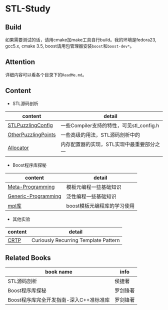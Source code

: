 # STL-Study

## Build

如果需要测试的话，请用cmake加make工具自行build。我的环境是fedora23, gcc5.x, cmake 3.5,
 boost请用包管理器安装`boost`和`boost-dev*`。  

## Attention

详细内容可以看各个目录下的`ReadMe.md`。

## Content

- STL源码剖析
 
content | detail
--- | ---
[STLPuzzlingConfig](STLPuzzlingConfig) |  一些Compiler支持的特性，可见stl_config.h
[OtherPuzzlingPoints](OtherPuzzlingPoints) |  一些高级的用法，STL源码剖析中的
[Allocator](Allocator) | 内存配置器的实现，STL实现中最重要部分之一
    
- Boost程序库探秘

content | detail
--- | ---
[Meta-Programming](Meta-Programming) |  模板元编程一些基础知识
[Generic-Programming](Generic-Programming) |  泛性编程一些基础知识
[mpl库](MetaProgrammingLib) | boost模板元编程库的学习使用

- 其他实验

content | detail
--- | ---
[CRTP](Experiments/CRTP) | Curiously Recurring Template Pattern

## Related Books

book name | info
--- | ---
STL源码剖析 | 侯捷著
Boost程序库探秘 | 罗剑锋著
Boost程序库完全开发指南-深入C++准标准库 | 罗剑锋著
